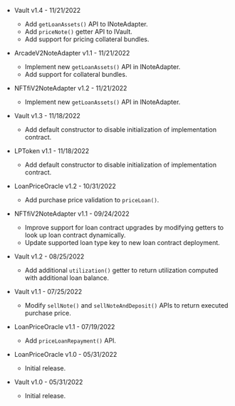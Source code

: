 * Vault v1.4 - 11/21/2022
    * Add `getLoanAssets()` API to INoteAdapter.
    * Add `priceNote()` getter API to IVault.
    * Add support for pricing collateral bundles.
* ArcadeV2NoteAdapter v1.1 - 11/21/2022
    * Implement new `getLoanAssets()` API in INoteAdapter.
    * Add support for collateral bundles.
* NFTfiV2NoteAdapter v1.2 - 11/21/2022
    * Implement new `getLoanAssets()` API in INoteAdapter.

* Vault v1.3 - 11/18/2022
    * Add default constructor to disable initialization of implementation
      contract.
* LPToken v1.1 - 11/18/2022
    * Add default constructor to disable initialization of implementation
      contract.

* LoanPriceOracle v1.2 - 10/31/2022
    * Add purchase price validation to `priceLoan()`.

* NFTfiV2NoteAdapter v1.1 - 09/24/2022
    * Improve support for loan contract upgrades by modifying getters to look
      up loan contract dynamically.
    * Update supported loan type key to new loan contract deployment.

* Vault v1.2 - 08/25/2022
    * Add additional `utilization()` getter to return utilization computed with
      additional loan balance.

* Vault v1.1 - 07/25/2022
    * Modify `sellNote()` and `sellNoteAndDeposit()` APIs to return executed
      purchase price.

* LoanPriceOracle v1.1 - 07/19/2022
    * Add `priceLoanRepayment()` API.

* LoanPriceOracle v1.0 - 05/31/2022
    * Initial release.
* Vault v1.0 - 05/31/2022
    * Initial release.
